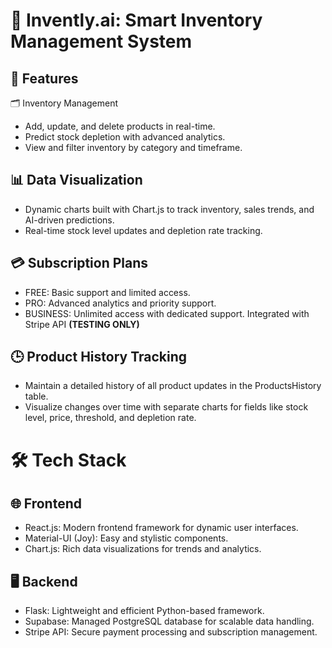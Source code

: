 # 🌟 Invently.ai: Smart Inventory Management System

## 🚀 Features

🗂️ Inventory Management

- Add, update, and delete products in real-time.
- Predict stock depletion with advanced analytics.
- View and filter inventory by category and timeframe.

## 📊 Data Visualization

- Dynamic charts built with Chart.js to track inventory, sales trends, and AI-driven predictions.
- Real-time stock level updates and depletion rate tracking.

## 💳 Subscription Plans

- FREE: Basic support and limited access.
- PRO: Advanced analytics and priority support.
- BUSINESS: Unlimited access with dedicated support.
  Integrated with Stripe API **(TESTING ONLY)**

## 🕒 Product History Tracking

- Maintain a detailed history of all product updates in the ProductsHistory table.
- Visualize changes over time with separate charts for fields like stock level, price, threshold, and depletion rate.

# 🛠️ Tech Stack

## 🌐 Frontend

- React.js: Modern frontend framework for dynamic user interfaces.
- Material-UI (Joy): Easy and stylistic components.
- Chart.js: Rich data visualizations for trends and analytics.

## 🖥️ Backend

- Flask: Lightweight and efficient Python-based framework.
- Supabase: Managed PostgreSQL database for scalable data handling.
- Stripe API: Secure payment processing and subscription management.
